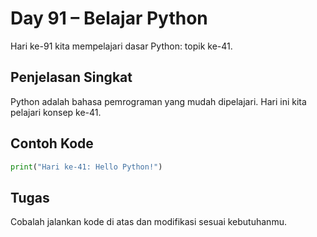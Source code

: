 # Day 91 – Belajar Python

Hari ke-91 kita mempelajari dasar Python: topik ke-41.

## Penjelasan Singkat

Python adalah bahasa pemrograman yang mudah dipelajari. Hari ini kita pelajari konsep ke-41.

## Contoh Kode

```python
print("Hari ke-41: Hello Python!")
```

## Tugas

Cobalah jalankan kode di atas dan modifikasi sesuai kebutuhanmu.
